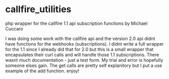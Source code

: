 # callfire_utilities
php wrapper for the callfire 1.1 api subscription functions by Michael Cuccaro

I was doing some work with the callfire api and the version 2.0 api didnt have functions for the webhooks (subscriptions).
I didnt write a full wrapper for the 1.1 since I already did that for 2.0 but this is a small wrapper that encapsulates their curl calls
and will handle those 1.1 subscriptions.  There wasnt much documentation  - just a test form. My trial and error is hopefully someone 
elses gain. The get calls are pretty self explanitory but I put a use example of the add function. enjoy!
